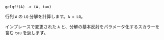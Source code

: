 ```
gelqf!(A) -> (A, tau)
```

行列 `A` の `LQ` 分解を計算します。`A = LQ`。

インプレースで変更された `A` と、分解の基本反射をパラメータ化するスカラーを含む `tau` を返します。
